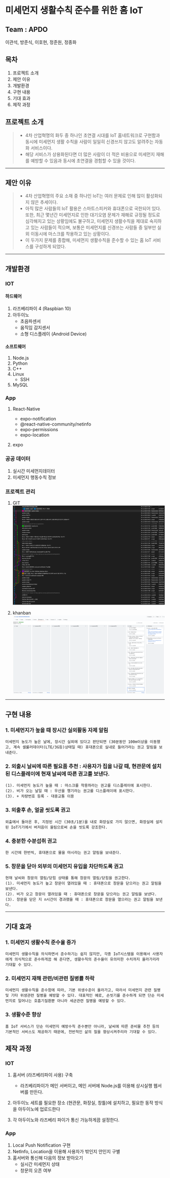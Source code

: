# 미세먼지 생활수칙 준수를 위한 홈 IoT

## Team : APDO

이관석, 방준식, 이호현, 정준원, 정종화

## 목차

1. 프로젝트 소개
1. 제안 이유
1. 개발환경
1. 구현 내용
1. 기대 효과
1. 제작 과정

## 프로젝트 소개

> - 4차 산업혁명의 화두 중 하나인 초연결 시대를 IoT 홈네트워크로 구현함과 동시에 미세먼지 생활 수칙을 사람이 일일히 신경쓰지 않고도 알려주는 자동화 서비스이다.
> - 해당 서비스가 상용화된다면 더 많은 사람이 더 적은 비용으로 미세먼지 재해를 예방할 수 있음과 동시에 초연결을 경험할 수 있을 것이다.

---

## 제안 이유

> - 4차 산업혁명의 주요 소재 중 하나인 IoT는 여러 문제로 인해 많이 활성화되지 않은 추세이다.
> - 아직 많은 사람들의 IoT 활용은 스마트스피커와 휴대폰으로 국한되어 있다. 또한, 최근 몇년간 미세먼지로 인한 대기오염 문제가 재해로 규정될 정도로 심각해지고 있는 상황임에도 불구하고, 미세먼지 생활수칙을 제대로 숙지하고 있는 사람들이 적으며, 보통은 미세먼지를 신경쓰는 사람들 중 일부만 실외 이동시에 마스크를 착용하고 있는 상황이다.
> - 이 두가지 문제를 종합해, 미세먼지 생활수칙을 준수할 수 있는 홈 IoT 서비스를 구성하게 되었다.

---

## 개발환경

### IOT

#### 하드웨어

1. 라즈베리파이 4 (Raspbian 10)
1. 아두이노
   - 초음파센서
   - 움직임 감지센서
   - 소형 디스플레이 (Android Device)

#### 소프트웨어

1. Node.js
1. Python
1. C++
1. Linux
   - SSH
1. MySQL

### App

1. React-Native

   - expo-notification
   - @react-native-community/netinfo
   - expo-permissions
   - expo-location

1. expo

### 공공 데이터

1. 실시간 미세먼지데이터
1. 미세먼지 행동수칙 정보

### 프로젝트 관리

1. GIT
   <img src='./photo/project/gitGraph_1.png'>

1. khanban
   <img src='./photo/project/khanban_1.png'>

---

## 구현 내용

### 1. 미세먼지가 높을 때 장시간 실외활동 자제 알림

    미세먼지 농도가 높은 날에, 장시간 실외에 있다고 판단되면 (30분동안 100m이상을 이동했고, 계속 셀룰러데이터(LTE/3G등)상태일 때) 휴대폰으로 실내로 들어가라는 권고 알림을 보내준다.

### 2. 외출시 날씨에 따른 필요품 추천 : 사용자가 집을 나갈 때, 현관문에 설치된 디스플레이에 현재 날씨에 따른 권고를 보낸다.

    (1). 미세먼지 농도가 높을 때 : 마스크를 착용하라는 권고를 디스플레이에 표시한다.
    (2). 비가 오는 날일 때 : 우산을 챙기라는 권고를 디스플레이에 표시한다.
    (3). + 차량번호 등록 - 대중교통 이용

### 3. 외출후 손, 얼굴 씻도록 권고

    외출에서 돌아온 후, 지정된 시간 (30초/1분)을 내로 화장실로 가지 않으면, 화장실에 설치된 IoT기기에서 버저음이 울림으로써 손을 씻도록 강조한다.

### 4. 충분한 수분섭취 권고

    한 시간에 한번씩, 휴대폰으로 물을 마시라는 권고 알림을 보내준다.

### 5. 창문을 닫아 외부의 미세먼지 유입을 차단하도록 권고

    현재 날씨와 창문의 열림/닫힘 상태를 통해 창문의 열림/닫힘을 권고한다.
    (1). 미세먼지 농도가 높고 창문이 열려있을 때 : 휴대폰으로 창문을 닫으라는 권고 알림을 보낸다.
    (2). 비가 오고 창문이 열려있을 때 : 휴대폰으로 창문을 닫으라는 권고 알림을 보낸다.
    (3). 창문을 닫은 지 n시간이 경과했을 때 : 휴대폰으로 창문을 열으라는 권고 알림을 보낸다.

---

## 기대 효과

### 1. 미세먼지 생활수칙 준수율 증가

    미세먼지 생활수칙을 의식하면서 준수하기는 쉽지 않지만, 각종 IoT시스템을 이용해서 사용자에게 의식적으로 준수하게끔 해 준다면, 생활수칙의 준수율이 유의미한 수치까지 올라가리라 기대할 수 있다.

### 2. 미세먼지 재해 관련/비관련 질병률 하락

    미세먼지 생활수칙을 준수함에 따라, 기본 위생수준이 올라가고, 따라서 미세먼지 관련 질병 및 기타 위생관련 질병을 예방할 수 있다. 대표적인 예로, 손씻기를 준수하게 되면 단순 미세먼지로 일어나는 호흡기질환뿐 아니라 세균관련 질병을 예방할 수 있다.

### 3. 생활수준 향상

    홈 IoT 서비스가 단순 미세먼지 예방수칙 준수뿐만 아니라, 날씨에 따른 준비물 추천 등의 기본적인 서비스도 제공하기 때문에, 전반적인 삶의 질을 향상시켜주리라 기대할 수 있다.

## 제작 과정

### IOT

1. 홈서버 (라즈베리파이 사용) 구축

   - 라즈베리파이가 메인 서버이고, 메인 서버에 Node.js를 이용해 상시실행 웹서버를 만든다.

2. 아두이노 세트를 필요한 장소 (현관문, 화장실, 창틀)에 설치하고, 필요한 동작 방식을 아두이노에 업로드한다

3. 각 아두이노와 라즈베리 파이가 통신 가능하게끔 설정한다.

### App

1. Local Push Notification 구현
1. NetInfo, Location을 이용해 사용자가 밖인지 안인지 구별
1. 홈서버와 통신해 다음의 정보 받아오기
   - 실시간 미세먼지 상태
   - 창문의 오픈 여부
